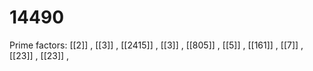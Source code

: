 # 14490

Prime factors: [[2]] , [[3]] , [[2415]] , [[3]] , [[805]] , [[5]] , [[161]] , [[7]] , [[23]] , [[23]] , 